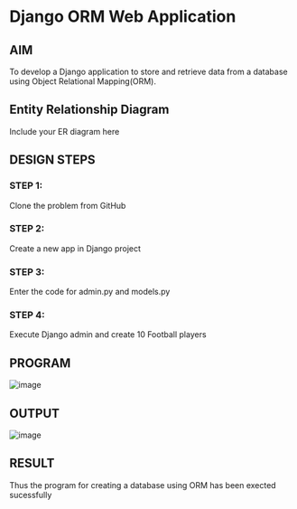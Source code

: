 # Django ORM Web Application

## AIM
To develop a Django application to store and retrieve data from a database using Object Relational Mapping(ORM).

## Entity Relationship Diagram

Include your ER diagram here

## DESIGN STEPS

### STEP 1:
Clone the problem from GitHub
### STEP 2:
Create a new app in Django project
### STEP 3:
Enter the code for admin.py and models.py
### STEP 4:
Execute Django admin and create 10 Football players

## PROGRAM
![image](https://github.com/deepika3095/django-orm-app/assets/151625159/7601c2c5-c27e-43bb-ae95-21d9b67d5818)


## OUTPUT
![image](https://github.com/deepika3095/django-orm-app/assets/151625159/880cc256-2555-48ac-beba-2f752856da3c)

## RESULT
Thus the program for creating a database using ORM has been exected sucessfully
